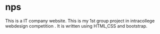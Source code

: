# nps
This is a IT company website. This is my 1st group project in intracollege webdesign competition . It is written using HTML,CSS and bootstrap.
